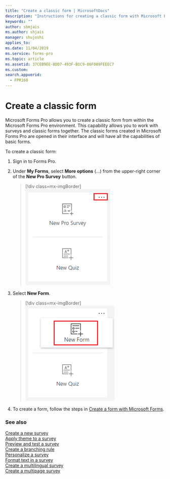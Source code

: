 ```yaml
---
title: "Create a classic form | MicrosoftDocs"
description: "Instructions for creating a classic form with Microsoft Forms Pro"
keywords: ""
author: sbmjais
ms.author: shjais
manager: shujoshi
applies_to: 
ms.date: 11/04/2019
ms.service: forms-pro
ms.topic: article
ms.assetid: 37CEB9EE-BDD7-493F-B1C9-86F009FEEEC7
ms.custom: 
search.appverid:
  - FPR160
---
```


# Create a classic form

Microsoft Forms Pro allows you to create a classic form from within the Microsoft Forms Pro environment. This capability allows you to work with surveys and classic forms together. The classic forms created in Microsoft Forms Pro are opened in their interface and will have all the capabilities of basic forms. 

To create a classic form:

1. Sign in to Forms Pro.

2. Under **My Forms**, select **More options** (...) from the upper-right corner of the **New Pro Survey** button.

    > [!div class=mx-imgBorder]
    > ![Show button to create classic Form](media/classic-form-button-show.png "Show button to create classic Form") 

4. Select **New Form**.

    > [!div class=mx-imgBorder]
    > ![New Form button](media/new-form-button.png "New Form button") 

5. To create a form, follow the steps in [Create a form with Microsoft Forms](https://support.office.com/article/create-a-form-with-microsoft-forms-4ffb64cc-7d5d-402f-b82e-b1d49418fd9d).


### See also

[Create a new survey](create-new-survey.md)<br>
[Apply theme to a survey](apply-theme.md)<br>
[Preview and test a survey](preview-test-survey.md)<br>
[Create a branching rule](create-branching-rule.md)<br>
[Personalize a survey](personalize-survey.md)<br>
[Format text in a survey](survey-text-format.md)<br>
[Create a multilingual survey](create-multilingual-survey.md)<br>
[Create a multipage survey](create-multipage-survey.md)
